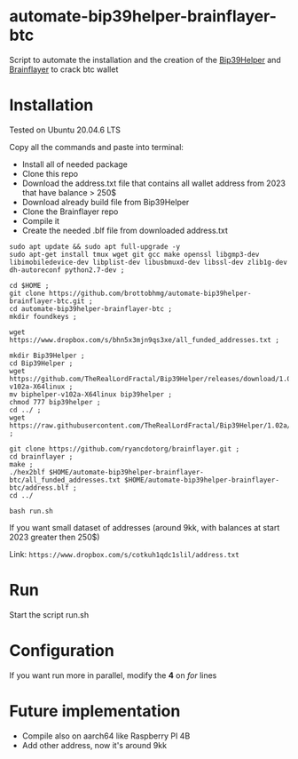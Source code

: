 # automate-bip39helper-brainflayer-btc
Script to automate the installation and the creation of the [Bip39Helper](https://github.com/TheRealLordFractal/Bip39Helper) and [Brainflayer](https://github.com/ryancdotorg/brainflayer) to crack btc wallet


# Installation

Tested on Ubuntu 20.04.6 LTS

Copy all the commands and paste into terminal:
- Install all of needed package
- Clone this repo
- Download the address.txt file that contains all wallet address from 2023 that have balance > 250$
- Download already build file from Bip39Helper
- Clone the Brainflayer repo
- Compile it
- Create the needed .blf file from downloaded address.txt
```
sudo apt update && sudo apt full-upgrade -y
sudo apt-get install tmux wget git gcc make openssl libgmp3-dev libimobiledevice-dev libplist-dev libusbmuxd-dev libssl-dev zlib1g-dev dh-autoreconf python2.7-dev ;

cd $HOME ;
git clone https://github.com/brottobhmg/automate-bip39helper-brainflayer-btc.git ;
cd automate-bip39helper-brainflayer-btc ;
mkdir foundkeys ;

wget https://www.dropbox.com/s/bhn5x3mjn9qs3xe/all_funded_addresses.txt ;

mkdir Bip39Helper ;
cd Bip39Helper ;
wget https://github.com/TheRealLordFractal/Bip39Helper/releases/download/1.02a/biphelper-v102a-X64linux ;
mv biphelper-v102a-X64linux bip39helper ;
chmod 777 bip39helper ;
cd ../ ;
wget https://raw.githubusercontent.com/TheRealLordFractal/Bip39Helper/1.02a/wordlist.txt ;

git clone https://github.com/ryancdotorg/brainflayer.git ;
cd brainflayer ;
make ;
./hex2blf $HOME/automate-bip39helper-brainflayer-btc/all_funded_addresses.txt $HOME/automate-bip39helper-brainflayer-btc/address.blf ;
cd ../

bash run.sh
```
If you want small dataset of addresses (around 9kk, with balances at start 2023 greater then 250$)

Link: ```https://www.dropbox.com/s/cotkuh1qdc1slil/address.txt```

# Run
Start the script run.sh

# Configuration
If you want run more in parallel, modify the **4** on _for_ lines

# Future implementation
- Compile also on aarch64 like Raspberry PI 4B
- Add other address, now it's around 9kk



